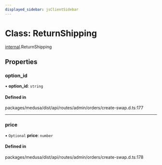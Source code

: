 ```yaml
---
displayed_sidebar: jsClientSidebar
---
```


# Class: ReturnShipping

[internal](../modules/internal-8.md).ReturnShipping

## Properties

### option\_id

• **option\_id**: `string`

#### Defined in

packages/medusa/dist/api/routes/admin/orders/create-swap.d.ts:177

___

### price

• `Optional` **price**: `number`

#### Defined in

packages/medusa/dist/api/routes/admin/orders/create-swap.d.ts:178
